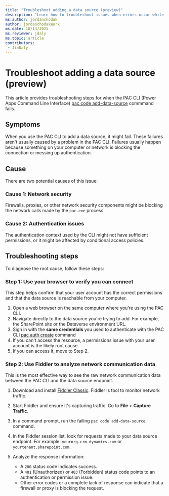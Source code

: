 ```yaml
---
title: "Troubleshoot adding a data source (preview)"
description: "Learn how to troubleshoot issues when errors occur while adding a datasource using the PAC CLI pac code add-data-source command."
ms.author: jordanchodak
author: jordanchodakWork
ms.date: 10/14/2025
ms.reviewer: jdaly
ms.topic: article
contributors:
 - JimDaly
---
```

# Troubleshoot adding a data source (preview)

This article provides troubleshooting steps for when the PAC CLI (Power Apps Command Line Interface)  [pac code add-data-source](/power-platform/developer/cli/reference/code#pac-code-add-data-source) commmand fails.

## Symptoms

When you use the PAC CLI to add a data source, it might fail. These failures aren't usually caused by a problem in the PAC CLI. Failures usually happen because something on your computer or network is blocking the connection or messing up authentication.

## Cause

There are two potential causes of this issue:

### Cause 1: Network security

Firewalls, proxies, or other network security components might be blocking the network calls made by the `pac.exe` process.

### Cause 2: Authentication issues

The authentication context used by the CLI might not have sufficient permissions, or it might be affected by conditional access policies.

## Troubleshooting steps

To diagnose the root cause, follow these steps:

### Step 1: Use your browser to verify you can connect

This step helps confirm that your user account has the correct permissions and that the data source is reachable from your computer.

1. Open a web browser on the same computer where you're using the PAC CLI.
1. Navigate directly to the data source you're trying to add. For example, the SharePoint site or the Dataverse environment URL.
1. Sign in with the **same credentials** you used to authenticate with the PAC CLI [pac auth create](/power-platform/developer/cli/reference/auth#pac-auth-create) command
1. If you can't access the resource, a permissions issue with your user account is the likely root cause.
1. If you can access it, move to Step 2.

### Step 2: Use Fiddler to analyze network communication data

This is the most effective way to see the raw network communication data between the PAC CLI and the data source endpoint.

1. Download and install [Fiddler Classic](https://www.telerik.com/fiddler/fiddler-classic). Fiddler is tool to monitor network traffic.
1. Start Fiddler and ensure it's capturing traffic. Go to **File** > **Capture Traffic**.
1. In a command prompt, run the failing `pac code add-data-source` command.
1. In the Fiddler session list, look for requests made to your data source endpoint. For example: `yourorg.crm.dynamics.com` or `yourtenant.sharepoint.com`.
1. Analyze the response information:

    - A `200` status code indicates success.
    - A `401` (Unauthorized) or `403` (Forbidden) status code points to an authentication or permission issue.
    - Other error codes or a complete lack of response can indicate that a firewall or proxy is blocking the request.
